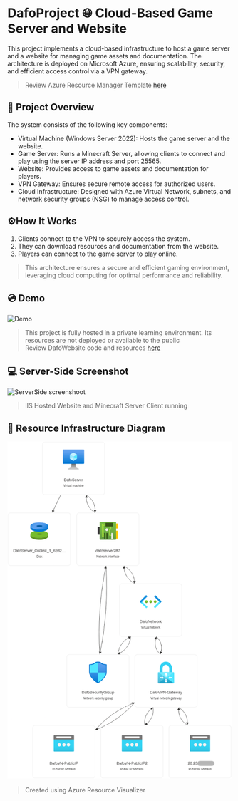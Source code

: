 
# DafoProject 🌐 Cloud-Based Game Server and Website
This project implements a cloud-based infrastructure to host a game server and a website for managing game assets and documentation. The architecture is deployed on Microsoft Azure, ensuring scalability, security, and efficient access control via a VPN gateway. 
> Review Azure Resource Manager Template [here](https://github.com/sortiz0640/Cloud-Projects/tree/main/DafoProject/resources/Azure%20Resource%20Manager%20Template)

## 📁 Project Overview
The system consists of the following key components:

- Virtual Machine (Windows Server 2022): Hosts the game server and the website.
- Game Server: Runs a Minecraft Server, allowing clients to connect and play using the server IP address and port 25565.
- Website: Provides access to game assets and documentation for players.
- VPN Gateway: Ensures secure remote access for authorized users.
- Cloud Infrastructure: Designed with Azure Virtual Network, subnets, and network security groups (NSG) to manage access control.

## ⚙️How It Works 
1. Clients connect to the VPN to securely access the system.
2. They can download resources and documentation from the website.
3. Players can connect to the game server to play online.
> This architecture ensures a secure and efficient gaming environment, leveraging cloud computing for optimal performance and reliability.

## 💿 Demo
![Demo](https://github.com/sortiz0640/Cloud-Projects/blob/main/DafoProject/resources/demo/DafoProject.gif)
> This project is fully hosted in a private learning environment. Its resources are not deployed or available to the public <br>
> Review DafoWebsite code and resources [here](https://github.com/sortiz0640/Cloud-Projects/tree/main/DafoProject/resources/DafoWebsite)

## 💻 Server-Side Screenshot
![ServerSide screenshoot](https://github.com/user-attachments/assets/774a12a1-9df3-488d-ae5b-cc4e48516b58)
> IIS Hosted Website and Minecraft Server Client running

## 🔷 Resource Infrastructure Diagram
![Cloud Diagram](https://github.com/sortiz0640/Cloud-Projects/blob/main/DafoProject/resources/DafoProject.png)
> Created using Azure Resource Visualizer

